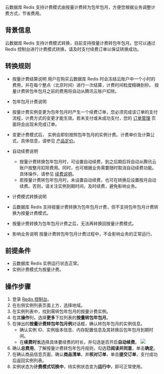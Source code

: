 云数据库 Redis 支持计费模式由按量计费转为包年包月，方便您根据业务调整计费方式，节省费用。

## 背景信息

云数据库 Redis 支持计费模式转换，目前支持按量计费转包年包月。您可以通过 Redis 控制台进行计费模式转换，请及时支付续费订单以保证转换成功。

## 转换规则
- 按量计费结算说明
  用户在购买云数据库 Redis 时会冻结云账户中一个小时的费用，并在每个整点（北京时间）进行一次结算，计费时间粒度精确到秒。 按量计费转包年包月之前的费用将自动从腾讯云账户扣除。

- 包年包月计费说明
 - 按量计费实例变更为包年包月时产生一个续费订单，您必须完成该订单的支付流程，计费方式的变更才能生效。若未支付或未成功支付，您的 [订单管理](https://console.cloud.tencent.com/expense/deal) 页面将会出现未完成订单。
 - 变更计费模式后， 实例会即刻按照包年包月的实例计费。计费单价及计算公式，具体信息，请参见 [产品定价](https://cloud.tencent.com/document/product/239/9894)。

- 自动续费说明
  - 按量计费转换包年包月时，可设置自动续费，到之后期后将自动从腾讯云账户按整月扣除费用。同时，也可根据业务需要随时取消自动续费功能。具体操作，请参见 [续费说明](https://cloud.tencent.com/document/product/239/30826)。
  - 若按量计费转包年包月时，未设置自动续费，也可在转换后设置按月自动续费。否则，请关注实例到期时间，及时续费，避免影响业务。

- 计费模式转换说明
 - 云数据库 Redis 支持按量计费转换为包年包月计费，但不支持包年包月计费转换为按量计费模式。
 - 按量计费转换为包年包月计费之后，无法再转换回按量计费模式。

- 影响业务说明
按量计费转包年包月计费过程中，不会影响业务的正常运行。

## 前提条件

- 云数据库 Redis 实例运行状态正常。
- 实例计费模式为按量计费。

## 操作步骤

1. 登录 [Redis 控制台](https://console.cloud.tencent.com/redis)。
2. 在右侧实例列表页面上方，选择地域。
3. 在实例列表中，找到需转包年包月的按量计费实例。
4. 在其**操作**列，选择**更多**下拉列表的**按量转包年包月**。
5. 在弹出的**按量计费转包年包月例**对话框，确认转包年包月的实例信息。
   - 确认实例 ID、实例版本信息、内存配置信息及其转换后包年包月到期时间。
   - 在**续费时长**选择具体要续费的时长，并勾选是否开启**自动续费**。
   ![](https://qcloudimg.tencent-cloud.cn/raw/9b92b438097e3c55dff9d00d01745507.png)
6. 确认**总费用**，了解按量计费转包年包月规则，勾选**已阅读并同意**，单击**确定**。
7. 在确认商品信息页面，确认**商品清单**，并**核对订单**，单击**提交订单**，支付成功后返回实例列表。
8. 实例状态为**计费模式切换中**，待实例状态变为**运行中**，即可正常使用。

